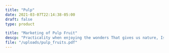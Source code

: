 ```yaml
---
title: "Pulp"
date: 2021-03-07T22:14:38-05:00
draft: false
type: product

title: "Marketing of Pulp Fruit"
descp: "Practicality when enjoying the wonders That gives us nature, Is a requirement for us, For this reason we offer alternatives to refresh In a fast way and with the same benefits of a fresh fruit. We sell Fruit pulp."
file: "/uploads/pulp_fruits.pdf"
---
```


